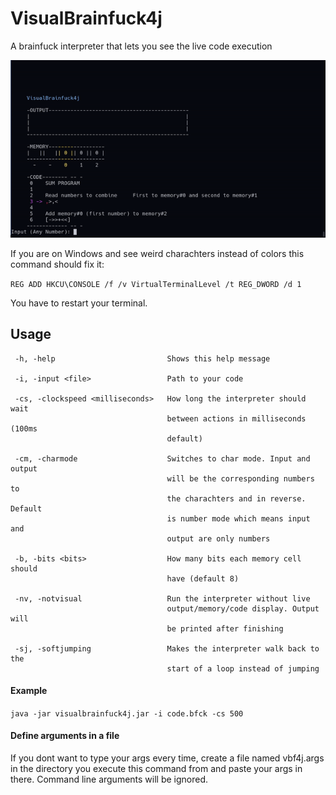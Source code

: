 # VisualBrainfuck4j

A brainfuck interpreter that lets you see the live code execution

![showcase.png](showcase.gif)

If you are on Windows and see weird charachters instead of colors this command should fix it:

`REG ADD HKCU\CONSOLE /f /v VirtualTerminalLevel /t REG_DWORD /d 1`

You have to restart your terminal.

## Usage

```
 -h, -help                         Shows this help message
 
 -i, -input <file>                 Path to your code
 
 -cs, -clockspeed <milliseconds>   How long the interpreter should wait
                                   between actions in milliseconds (100ms
                                   default)
                                   
 -cm, -charmode                    Switches to char mode. Input and output
                                   will be the corresponding numbers to
                                   the charachters and in reverse. Default
                                   is number mode which means input and
                                   output are only numbers
                                   
 -b, -bits <bits>                  How many bits each memory cell should
                                   have (default 8)
 
 -nv, -notvisual                   Run the interpreter without live
                                   output/memory/code display. Output will
                                   be printed after finishing
                                   
 -sj, -softjumping                 Makes the interpreter walk back to the
                                   start of a loop instead of jumping
```

#### Example

`java -jar visualbrainfuck4j.jar -i code.bfck -cs 500`

#### Define arguments in a file

If you dont want to type your args every time, create a file named vbf4j.args in the directory you execute this command
from and paste your args in there. Command line arguments will be ignored.